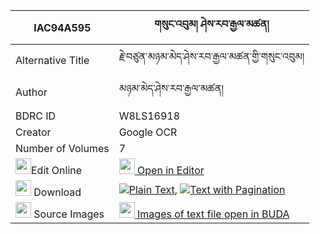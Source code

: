 |IAC94A595|གསུང་འབུམ། ཤེས་རབ་རྒྱལ་མཚན། 
| --- | --- 
|Alternative Title |རྗེ་བཙུན་མཉམ་མེད་ཤེས་རབ་རྒྱལ་མཚན་གྱི་གསུང་འབུམ།
|Author| མཉམ་མེད་ཤེས་རབ་རྒྱལ་མཚན།
|BDRC ID | W8LS16918
|Creator | Google OCR
|Number of Volumes| 7
|<img width="25" src="https://img.icons8.com/color/25/000000/edit-property.png">Edit Online| [<img width="25" src="https://avatars.githubusercontent.com/u/45091458?s=200&v=4"> Open in Editor](http://editor.openpecha.org/IAC94A595)
|<img width="25" src="https://img.icons8.com/fluent/48/000000/download-2.png"/>  Download | [![](https://img.icons8.com/color/20/000000/txt.png)Plain Text](https://github.com/Openpecha/IAC94A595/releases/download/v1/sungbum_sherab_gyaltsen_plain_IAC94A595.zip), [![](https://img.icons8.com/color/20/000000/txt.png)Text with Pagination](https://github.com/Openpecha/IAC94A595/releases/download/v1/sungbum_sherab_gyaltsen_pages_IAC94A595.zip)
|<img width="25" src="https://img.icons8.com/plasticine/100/000000/pictures-folder.png"/>  Source Images | [<img width="25" src="https://library.bdrc.io/icons/BUDA-small.svg"> Images of text file open in BUDA](https://library.bdrc.io/show/bdr:W8LS16918)